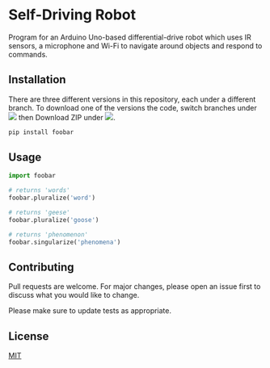 # Self-Driving Robot

Program for an Arduino Uno-based differential-drive robot which uses IR sensors, a microphone and Wi-Fi to navigate around objects and respond to commands.

## Installation

There are three different versions in this repository, each under a different branch. To download one of the versions the code, switch branches under <img src="https://img.shields.io/badge/-main-lightgrey.svg"/> then Download ZIP under <img src="https://img.shields.io/badge/-Code-brightgreen.svg"/>.


```bash
pip install foobar
```

## Usage

```python
import foobar

# returns 'words'
foobar.pluralize('word')

# returns 'geese'
foobar.pluralize('goose')

# returns 'phenomenon'
foobar.singularize('phenomena')
```

## Contributing
Pull requests are welcome. For major changes, please open an issue first to discuss what you would like to change.

Please make sure to update tests as appropriate.

## License
[MIT](https://choosealicense.com/licenses/mit/)

